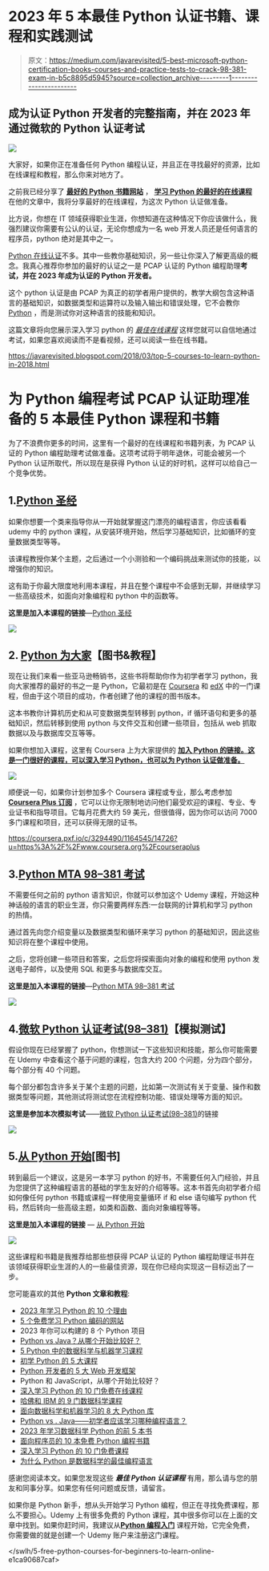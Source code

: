 # 2023 年 5 本最佳 Python 认证书籍、课程和实践测试

> 原文：<https://medium.com/javarevisited/5-best-microsoft-python-certification-books-courses-and-practice-tests-to-crack-98-381-exam-in-b5c8895d5945?source=collection_archive---------1----------------------->

## 成为认证 Python 开发者的完整指南，并在 2023 年通过微软的 Python 认证考试

[![](img/2a3e7a914322c407d6c322709bffe900.png)](https://click.linksynergy.com/deeplink?id=CuIbQrBnhiw&mid=39197&murl=https%3A%2F%2Fwww.udemy.com%2Fcourse%2Fpython-mta-98-381-exam-complete-preparation-course-practice-tests-tips%2F)

大家好，如果你正在准备任何 Python 编程认证，并且正在寻找最好的资源，比如在线课程和教程，那么你来对地方了。

之前我已经分享了 [**最好的 Python 书籍**](https://javinpaul.medium.com/best-python-books-a93d1a0d842d)[**网站**](/javarevisited/10-free-python-tutorials-and-courses-from-google-microsoft-and-coursera-for-beginners-96b9ad20b4e6) ， [**学习 Python 的最好的在线课程**](/javarevisited/10-best-python-3-courses-on-udemy-ddd4e3ec5dbf) 在他的文章中，我将分享最好的在线课程，为这次 Python 认证做准备。

比方说，你想在 IT 领域获得职业生涯，你想知道在这种情况下你应该做什么，我强烈建议你需要有公认的认证，无论你想成为一名 web 开发人员还是任何语言的程序员，python 绝对是其中之一。

[Python 在线认证](https://javarevisited.blogspot.com/2020/02/10-best-coursera-courses--for-python.html)不多。其中一些教你基础知识，另一些让你深入了解更高级的概念。我真心推荐你参加的最好的认证之一是 PCAP 认证的 Python 编程助理**考试，并在 2023 年成为认证的 Python 开发者。**

这个 python 认证是由 PCAP 为真正的初学者用户提供的，教学大纲包含这种语言的基础知识，如数据类型和运算符以及输入输出和错误处理，它不会教你 [Python](/javarevisited/10-best-python-certification-courses-from-coursera-4576890eb6b3) ，而是测试你对这种语言的技能和知识。

这篇文章将向您展示深入学习 python 的 [*最佳在线课程*](https://www.java67.com/2020/05/top-5-courses-to-learn-python-in-depth.html) 这样您就可以自信地通过考试，如果您喜欢阅读而不是看视频，还可以阅读一些在线书籍。

<https://javarevisited.blogspot.com/2018/03/top-5-courses-to-learn-python-in-2018.html>  

# 为 Python 编程考试 PCAP 认证助理准备的 5 本最佳 Python 课程和书籍

为了不浪费你更多的时间，这里有一个最好的在线课程和书籍列表，为 PCAP 认证的 Python 编程助理考试做准备。这项考试将于明年退休，可能会被另一个 Python 认证所取代，所以现在是获得 Python 认证的好时机，这样可以给自己一个竞争优势。

## 1.[Python 圣经](https://click.linksynergy.com/deeplink?id=CuIbQrBnhiw&mid=39197&murl=https%3A%2F%2Fwww.udemy.com%2Fcourse%2Fthe-python-bible%2F)

如果你想要一个类来指导你从一开始就掌握这门漂亮的编程语言，你应该看看 udemy 中的 python 课程，从安装环境开始，然后学习基础知识，比如循环的变量数据类型等等。

该课程教授你某个主题，之后通过一个小测验和一个编码挑战来测试你的技能，以增强你的知识。

这有助于你最大限度地利用本课程，并且在整个课程中不会感到无聊，并继续学习一些高级技术，如面向对象编程和 python 中的函数等。

**这里是加入本课程的链接**—[Python 圣经](https://click.linksynergy.com/deeplink?id=CuIbQrBnhiw&mid=39197&murl=https%3A%2F%2Fwww.udemy.com%2Fcourse%2Fthe-python-bible%2F)

[![](img/99beb175fbbeca06dcdd28cb174dcea3.png)](https://click.linksynergy.com/deeplink?id=CuIbQrBnhiw&mid=39197&murl=https%3A%2F%2Fwww.udemy.com%2Fcourse%2Fthe-python-bible%2F)

## 2. [Python 为大家](https://coursera.pxf.io/c/3294490/1164545/14726?u=https%3A%2F%2Fwww.coursera.org%2Fspecializations%2Fpython)【图书&教程】

现在让我们来看一些亚马逊畅销书，这些书将帮助你作为初学者学习 python，我向大家推荐的最好的书之一是 Python，它最初是在 [Coursera](https://javarevisited.blogspot.com/2020/09/python-for-everybody-course-from-coursera-review.html#axzz6pXQD0ZSG) 和 [edX](https://javarevisited.blogspot.com/2021/05/top-10-edx-courses-and-certificates-for.html) 中的一门课程，但由于这个项目的成功，作者创建了他的课程的图书版本。

这本书教你计算机历史和从可变数据类型转移到 python，if 循环语句和更多的基础知识，然后转移到使用 python 与文件交互和创建一些项目，包括从 web 抓取数据以及与数据库交互等等。

如果你想加入课程，这里有 Coursera 上为大家提供的 [**加入 Python 的链接。这是一门很好的课程，可以深入学习 Python，也可以为 Python 认证做准备。**](https://coursera.pxf.io/c/3294490/1164545/14726?u=https%3A%2F%2Fwww.coursera.org%2Fspecializations%2Fpython)

[![](img/249a3eb1b395a5f79993a8fb3c51a5bb.png)](https://www.amazon.com/Python-Everybody-Exploring-Data/dp/1530051126?tag=javamysqlanta-20)

顺便说一句，如果你计划参加多个 Coursera 课程或专业，那么考虑参加 [**Coursera Plus 订阅**](https://coursera.pxf.io/c/3294490/1164545/14726?u=https%3A%2F%2Fwww.coursera.org%2Fcourseraplus) ，它可以让你无限制地访问他们最受欢迎的课程、专业、专业证书和指导项目。它每月花费大约 59 美元，但很值得，因为你可以访问 7000 多门课程和项目，还可以获得无限的证书。

<https://coursera.pxf.io/c/3294490/1164545/14726?u=https%3A%2F%2Fwww.coursera.org%2Fcourseraplus>  

## 3.[Python MTA 98–381 考试](https://click.linksynergy.com/deeplink?id=CuIbQrBnhiw&mid=39197&murl=https%3A%2F%2Fwww.udemy.com%2Fcourse%2Fpython-mta-98-381-exam-complete-preparation-course-practice-tests-tips%2F)

不需要任何之前的 python 语言知识，你就可以参加这个 Udemy 课程，开始这种神话般的语言的职业生涯，你只需要两样东西:一台联网的计算机和学习 python 的热情。

通过首先向您介绍变量以及数据类型和循环来学习 python 的基础知识，因此这些知识将在整个课程中使用。

之后，您将创建一些项目和答案，之后您将探索面向对象的编程和使用 python 发送电子邮件，以及使用 SQL 和更多与数据库交互。

**这里是加入本课程的链接**—[Python MTA 98–381 考试](https://click.linksynergy.com/deeplink?id=CuIbQrBnhiw&mid=39197&murl=https%3A%2F%2Fwww.udemy.com%2Fcourse%2Fpython-mta-98-381-exam-complete-preparation-course-practice-tests-tips%2F)

[![](img/785b0d8fffcbea981d0d8cd67f637258.png)](https://click.linksynergy.com/deeplink?id=CuIbQrBnhiw&mid=39197&murl=https%3A%2F%2Fwww.udemy.com%2Fcourse%2Fpython-mta-98-381-exam-complete-preparation-course-practice-tests-tips%2F)

## 4.[微软 Python 认证考试(98–381)](https://click.linksynergy.com/deeplink?id=CuIbQrBnhiw&mid=39197&murl=https%3A%2F%2Fwww.udemy.com%2Fcourse%2Fmicrosoft-python-certification-exam-98-381-practice-tests%2F)【模拟测试】

假设你现在已经掌握了 python，你想测试一下这些知识和技能，那么你可能需要在 Udemy 中查看这个基于问题的课程，包含大约 200 个问题，分为四个部分，每个部分有 40 个问题。

每个部分都包含许多关于某个主题的问题，比如第一次测试有关于变量、操作和数据类型等问题，其他测试将测试您在流程控制功能、错误处理等方面的知识。

**这里是参加本次模拟考试**——[微软 Python 认证考试(98–381)](https://click.linksynergy.com/deeplink?id=CuIbQrBnhiw&mid=39197&murl=https%3A%2F%2Fwww.udemy.com%2Fcourse%2Fmicrosoft-python-certification-exam-98-381-practice-tests%2F)的链接

[![](img/2a3e7a914322c407d6c322709bffe900.png)](https://click.linksynergy.com/deeplink?id=CuIbQrBnhiw&mid=39197&murl=https%3A%2F%2Fwww.udemy.com%2Fcourse%2Fmicrosoft-python-certification-exam-98-381-practice-tests%2F)

## 5.[从 Python 开始](https://www.amazon.com/Starting-Out-Python-Tony-Gaddis/dp/0134444329/?tag=javamysqlanta-20)[图书]

转到最后一个建议，这是另一本学习 python 的好书，不需要任何入门经验，并且为您提供了这种编程语言的基础的学生友好的介绍等等。这本书首先向初学者介绍如何像任何 python 书籍或课程一样使用变量循环 if 和 else 语句编写 python 代码，然后转向一些高级主题，如类和函数、面向对象编程等等。

**这里是加入本课程的链接** — [从 Python 开始](https://www.amazon.com/Starting-Out-Python-Tony-Gaddis/dp/0134444329/?tag=javamysqlanta-20)

[![](img/4915c61b400d5112b313399ce742367d.png)](https://www.amazon.com/Starting-Out-Python-Tony-Gaddis/dp/0134444329/?tag=javamysqlanta-20)

这些课程和书籍是我推荐给那些想获得 PCAP 认证的 Python 编程助理证书并在该领域获得职业生涯的人的一些最佳资源，现在你已经向实现这一目标迈出了一步。

您可能喜欢的其他 **Python 文章和教程**:

*   [2023 年学习 Python 的 10 个理由](https://javarevisited.blogspot.com/2018/05/10-reasons-to-learn-python-programming.html)
*   [5 个免费学习 Python 编码的网站](https://javarevisited.blogspot.com/2019/09/5-websites-to-learn-python-for-free.html)
*   2023 年你可以构建的 8 个 Python 项目
*   [Python vs Java？从哪个开始比较好？](https://hackernoon.com/java-vs-python-which-is-better-to-learn-for-beginners-in-2020-yq1t3y58)
*   [5 Python 中的数据科学与机器学习课程](https://javarevisited.blogspot.com/2018/03/top-5-data-science-and-machine-learning-online-courses-to-learn-online.html)
*   [初学 Python 的 5 大课程](https://hackernoon.com/top-5-courses-to-learn-python-in-2018-best-of-lot-26644a99e7ec)
*   [Python 开发者的 5 大 Web 开发框架](https://javarevisited.blogspot.com/2019/04/top-5-python-web-development-frameworks.html)
*   Python 和 JavaScript，从哪个开始比较好？
*   [深入学习 Python 的 10 门免费在线课程](https://javarevisited.blogspot.com/2018/12/10-free-python-courses-for-programmers.html)
*   [哈佛和 IBM 的 9 门数据科学课程](https://becominghuman.ai/9-data-science-and-machine-learning-courses-by-harvard-ibm-udemy-and-others-12a0c7c23ec1)
*   [面向数据科学和机器学习的 8 大 Python 库](https://javarevisited.blogspot.com/2018/10/top-8-python-libraries-for-data-science-machine-learning.html)
*   [Python vs . Java——初学者应该学习哪种编程语言？](https://javarevisited.blogspot.com/2018/06/java-vs-python-which-programming-language-to-learn-first.html)
*   [2023 年学习数据科学 Python 的前 5 本书](https://javarevisited.blogspot.com/2019/08/top-5-python-books-for-data-science-and-machine-learning.html)
*   [面向程序员的 10 本免费 Python 编程书籍](http://www.java67.com/2017/05/top-7-free-python-programming-books-pdf-online-download.html)
*   [深入学习 Python 的 10 门免费课程](https://hackernoon.com/10-free-python-programming-courses-for-beginners-to-learn-online-38312f3b9912)
*   [为什么 Python 是数据科学的最佳编程语言](https://javarevisited.blogspot.com/2020/05/why-python-is-best-programming-language.html)

感谢您阅读本文。如果您发现这些 ***最佳 Python 认证课程*** 有用，那么请与您的朋友和同事分享。如果您有任何问题或反馈，请留言。

如果你是 Python 新手，想从头开始学习 Python 编程，但正在寻找免费课程，那么不要担心。Udemy 上有很多免费的 Python 课程，其中很多你可以在上面的文章中找到。如果你赶时间，我建议从[**Python 编程入门**](http://bit.ly/2D5vvnV) 课程开始，它完全免费，你需要做的就是创建一个 Udemy 账户来注册这门课程。

</swlh/5-free-python-courses-for-beginners-to-learn-online-e1ca90687caf> 